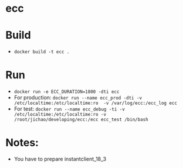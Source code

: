 # ecc

# Build
* `docker build -t ecc .`
# Run
* `docker run -e ECC_DURATION=1800 -dti ecc`
* For production: `docker run --name ecc_prod -dti -v /etc/localtime:/etc/localtime:ro  -v /var/log/ecc:/ecc_log ecc`
* For test: `docker run --name ecc_debug -ti -v /etc/localtime:/etc/localtime:ro -v /root/jichao/developing/ecc:/ecc ecc_test /bin/bash`



# Notes:
* You have to prepare instantclient\_18\_3
